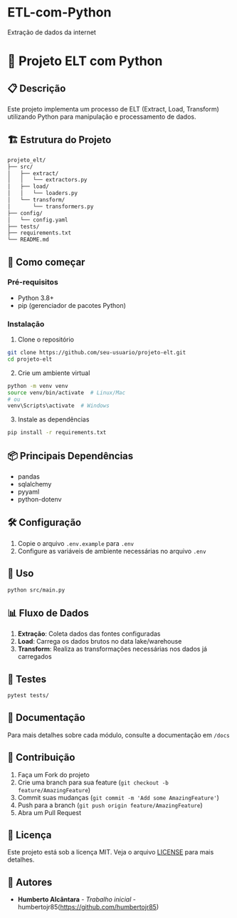 # ETL-com-Python
Extração de dados da internet

# 🔄 Projeto ELT com Python

## 📋 Descrição
Este projeto implementa um processo de ELT (Extract, Load, Transform) utilizando Python para manipulação e processamento de dados.

## 🏗️ Estrutura do Projeto
```bash
projeto_elt/
├── src/
│   ├── extract/
│   │   └── extractors.py
│   ├── load/
│   │   └── loaders.py
│   └── transform/
│       └── transformers.py
├── config/
│   └── config.yaml
├── tests/
├── requirements.txt
└── README.md
```

## 🚀 Como começar

### Pré-requisitos
- Python 3.8+
- pip (gerenciador de pacotes Python)

### Instalação
1. Clone o repositório
```bash
git clone https://github.com/seu-usuario/projeto-elt.git
cd projeto-elt
```

2. Crie um ambiente virtual
```bash
python -m venv venv
source venv/bin/activate  # Linux/Mac
# ou
venv\Scripts\activate  # Windows
```

3. Instale as dependências
```bash
pip install -r requirements.txt
```

## 📦 Principais Dependências
- pandas
- sqlalchemy
- pyyaml
- python-dotenv

## 🛠️ Configuração
1. Copie o arquivo `.env.example` para `.env`
2. Configure as variáveis de ambiente necessárias no arquivo `.env`

## 🔨 Uso
```bash
python src/main.py
```

## 📊 Fluxo de Dados
1. **Extração**: Coleta dados das fontes configuradas
2. **Load**: Carrega os dados brutos no data lake/warehouse
3. **Transform**: Realiza as transformações necessárias nos dados já carregados

## 🧪 Testes
```bash
pytest tests/
```

## 📝 Documentação
Para mais detalhes sobre cada módulo, consulte a documentação em `/docs`

## 🤝 Contribuição
1. Faça um Fork do projeto
2. Crie uma branch para sua feature (`git checkout -b feature/AmazingFeature`)
3. Commit suas mudanças (`git commit -m 'Add some AmazingFeature'`)
4. Push para a branch (`git push origin feature/AmazingFeature`)
5. Abra um Pull Request

## 📄 Licença
Este projeto está sob a licença MIT. Veja o arquivo [LICENSE](LICENSE) para mais detalhes.

## 👥 Autores
* **Humberto Alcântara** - *Trabalho inicial* - humbertojr85(https://github.com/humbertojr85)
